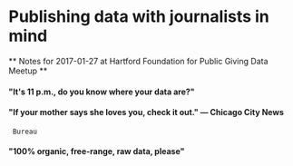 # Publishing data with journalists in mind

** Notes for 2017-01-27 at Hartford Foundation for Public Giving Data
   Meetup **

#### "It's 11 p.m., do you know where your data are?"


#### "If your mother says she loves you, check it out." — Chicago City News
     Bureau

#### "100% organic, free-range, raw data, please"








